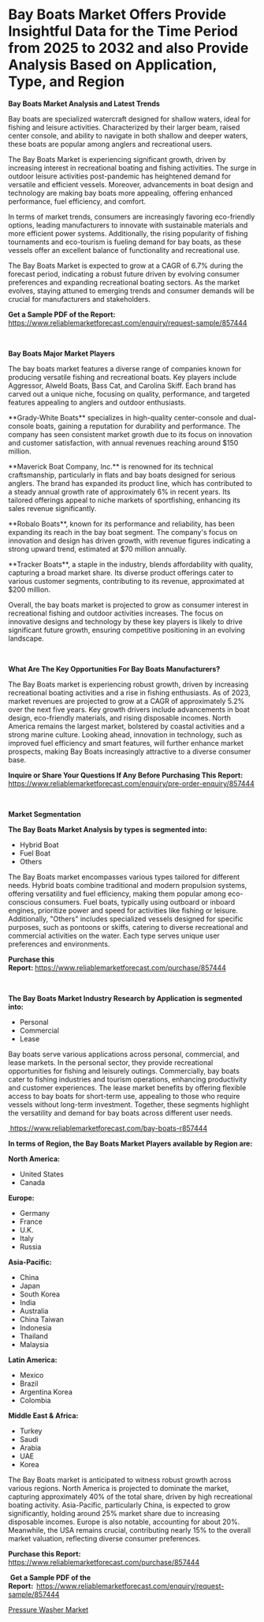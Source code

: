 <p><h1>Bay Boats Market Offers Provide Insightful Data for the Time Period from 2025 to 2032 and also Provide Analysis Based on Application, Type, and Region</h1></p><p><strong>Bay Boats Market Analysis and Latest Trends</strong></p>
<p><p>Bay boats are specialized watercraft designed for shallow waters, ideal for fishing and leisure activities. Characterized by their larger beam, raised center console, and ability to navigate in both shallow and deeper waters, these boats are popular among anglers and recreational users.</p><p>The Bay Boats Market is experiencing significant growth, driven by increasing interest in recreational boating and fishing activities. The surge in outdoor leisure activities post-pandemic has heightened demand for versatile and efficient vessels. Moreover, advancements in boat design and technology are making bay boats more appealing, offering enhanced performance, fuel efficiency, and comfort.</p><p>In terms of market trends, consumers are increasingly favoring eco-friendly options, leading manufacturers to innovate with sustainable materials and more efficient power systems. Additionally, the rising popularity of fishing tournaments and eco-tourism is fueling demand for bay boats, as these vessels offer an excellent balance of functionality and recreational use.</p><p>The Bay Boats Market is expected to grow at a CAGR of 6.7% during the forecast period, indicating a robust future driven by evolving consumer preferences and expanding recreational boating sectors. As the market evolves, staying attuned to emerging trends and consumer demands will be crucial for manufacturers and stakeholders.</p></p>
<p><strong>Get a Sample PDF of the Report:&nbsp;</strong> <a href="https://www.reliablemarketforecast.com/enquiry/request-sample/857444?utm_campaign=2253&utm_medium=2&utm_source=Github&utm_content=ia&utm_term=18022025&utm_id=bay-boats">https://www.reliablemarketforecast.com/enquiry/request-sample/857444</a></p>
<p>&nbsp;</p>
<p><strong>Bay Boats Major Market Players</strong></p>
<p><p>The bay boats market features a diverse range of companies known for producing versatile fishing and recreational boats. Key players include Aggressor, Alweld Boats, Bass Cat, and Carolina Skiff. Each brand has carved out a unique niche, focusing on quality, performance, and targeted features appealing to anglers and outdoor enthusiasts.</p><p>**Grady-White Boats** specializes in high-quality center-console and dual-console boats, gaining a reputation for durability and performance. The company has seen consistent market growth due to its focus on innovation and customer satisfaction, with annual revenues reaching around $150 million.</p><p>**Maverick Boat Company, Inc.** is renowned for its technical craftsmanship, particularly in flats and bay boats designed for serious anglers. The brand has expanded its product line, which has contributed to a steady annual growth rate of approximately 6% in recent years. Its tailored offerings appeal to niche markets of sportfishing, enhancing its sales revenue significantly.</p><p>**Robalo Boats**, known for its performance and reliability, has been expanding its reach in the bay boat segment. The company's focus on innovation and design has driven growth, with revenue figures indicating a strong upward trend, estimated at $70 million annually.</p><p>**Tracker Boats**, a staple in the industry, blends affordability with quality, capturing a broad market share. Its diverse product offerings cater to various customer segments, contributing to its revenue, approximated at $200 million.</p><p>Overall, the bay boats market is projected to grow as consumer interest in recreational fishing and outdoor activities increases. The focus on innovative designs and technology by these key players is likely to drive significant future growth, ensuring competitive positioning in an evolving landscape.</p></p>
<p>&nbsp;</p>
<p><strong>What Are The Key Opportunities For Bay Boats Manufacturers?</strong></p>
<p><p>The Bay Boats market is experiencing robust growth, driven by increasing recreational boating activities and a rise in fishing enthusiasts. As of 2023, market revenues are projected to grow at a CAGR of approximately 5.2% over the next five years. Key growth drivers include advancements in boat design, eco-friendly materials, and rising disposable incomes. North America remains the largest market, bolstered by coastal activities and a strong marine culture. Looking ahead, innovation in technology, such as improved fuel efficiency and smart features, will further enhance market prospects, making Bay Boats increasingly attractive to a diverse consumer base.</p></p>
<p><strong>Inquire or Share Your Questions If Any Before Purchasing This Report:</strong> <a href="https://www.reliablemarketforecast.com/enquiry/pre-order-enquiry/857444?utm_campaign=2253&utm_medium=2&utm_source=Github&utm_content=ia&utm_term=18022025&utm_id=bay-boats">https://www.reliablemarketforecast.com/enquiry/pre-order-enquiry/857444</a></p>
<p>&nbsp;</p>
<p><strong>Market Segmentation</strong></p>
<p><strong>The Bay Boats Market Analysis by types is segmented into:</strong></p>
<p><ul><li>Hybrid Boat</li><li>Fuel Boat</li><li>Others</li></ul></p>
<p><p>The Bay Boats market encompasses various types tailored for different needs. Hybrid boats combine traditional and modern propulsion systems, offering versatility and fuel efficiency, making them popular among eco-conscious consumers. Fuel boats, typically using outboard or inboard engines, prioritize power and speed for activities like fishing or leisure. Additionally, "Others" includes specialized vessels designed for specific purposes, such as pontoons or skiffs, catering to diverse recreational and commercial activities on the water. Each type serves unique user preferences and environments.</p></p>
<p><strong>Purchase this Report:&nbsp;</strong><a href="https://www.reliablemarketforecast.com/purchase/857444?utm_campaign=2253&utm_medium=2&utm_source=Github&utm_content=ia&utm_term=18022025&utm_id=bay-boats">https://www.reliablemarketforecast.com/purchase/857444</a></p>
<p>&nbsp;</p>
<p><strong>The Bay Boats Market Industry Research by Application is segmented into:</strong></p>
<p><ul><li>Personal</li><li>Commercial</li><li>Lease</li></ul></p>
<p><p>Bay boats serve various applications across personal, commercial, and lease markets. In the personal sector, they provide recreational opportunities for fishing and leisurely outings. Commercially, bay boats cater to fishing industries and tourism operations, enhancing productivity and customer experiences. The lease market benefits by offering flexible access to bay boats for short-term use, appealing to those who require vessels without long-term investment. Together, these segments highlight the versatility and demand for bay boats across different user needs.</p></p>
<p><a href="https://www.reliablemarketforecast.com/bay-boats-r857444?utm_campaign=2253&utm_medium=2&utm_source=Github&utm_content=ia&utm_term=18022025&utm_id=bay-boats">&nbsp;https://www.reliablemarketforecast.com/bay-boats-r857444</a></p>
<p><strong>In terms of Region, the Bay Boats Market Players available by Region are:</strong></p>
<p>
    <p> <strong> North America: </strong>
        <ul>
            <li>United States</li>
            <li>Canada</li>
        </ul>
        </p> 
    <p> <strong> Europe: </strong>
        <ul>
            <li>Germany</li>
            <li>France</li>
            <li>U.K.</li>
            <li>Italy</li>
            <li>Russia</li>
        </ul>
        </p> 
    <p> <strong> Asia-Pacific: </strong>
        <ul>
            <li>China</li>
            <li>Japan</li>
            <li>South Korea</li>
            <li>India</li>
            <li>Australia</li>
            <li>China Taiwan</li>
            <li>Indonesia</li>
            <li>Thailand</li>
            <li>Malaysia</li>
        </ul>
        </p> 
    <p> <strong> Latin America: </strong>
        <ul>
            <li>Mexico</li>
            <li>Brazil</li>
            <li>Argentina Korea</li>
            <li>Colombia</li>
        </ul>
        </p> 
    <p> <strong> Middle East & Africa: </strong>
        <ul>
            <li>Turkey</li>
            <li>Saudi</li>
            <li>Arabia</li>
            <li>UAE</li>
            <li>Korea</li>
        </ul>
    </p>
    </p>
<p><p>The Bay Boats market is anticipated to witness robust growth across various regions. North America is projected to dominate the market, capturing approximately 40% of the total share, driven by high recreational boating activity. Asia-Pacific, particularly China, is expected to grow significantly, holding around 25% market share due to increasing disposable incomes. Europe is also notable, accounting for about 20%. Meanwhile, the USA remains crucial, contributing nearly 15% to the overall market valuation, reflecting diverse consumer preferences.</p></p>
<p><strong>Purchase this Report: </strong><a href="https://www.reliablemarketforecast.com/purchase/857444?utm_campaign=2253&utm_medium=2&utm_source=Github&utm_content=ia&utm_term=18022025&utm_id=bay-boats">https://www.reliablemarketforecast.com/purchase/857444</a></p>
<p>&nbsp;<strong>Get a Sample PDF of the Report:&nbsp;&nbsp;</strong><a href="https://www.reliablemarketforecast.com/enquiry/request-sample/857444?utm_campaign=2253&utm_medium=2&utm_source=Github&utm_content=ia&utm_term=18022025&utm_id=bay-boats">https://www.reliablemarketforecast.com/enquiry/request-sample/857444</a></p>
<p><strong></strong></p>
<p><p><a href="https://github.com/risingtrista99259/Market-Research-Report-List-1/blob/main/pressure-washer-market.md?utm_campaign=2253&utm_medium=2&utm_source=Github&utm_content=ia&utm_term=18022025&utm_id=bay-boats">Pressure Washer Market</a></p></p>